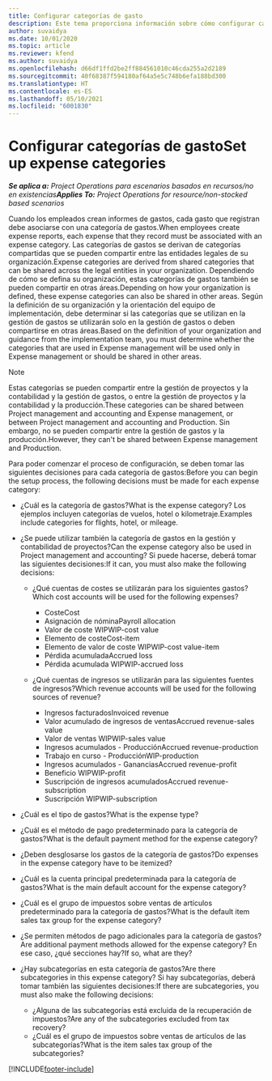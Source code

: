 ```yaml
---
title: Configurar categorías de gasto
description: Este tema proporciona información sobre cómo configurar categorías de gastos y categorías compartidas para informes de gastos.
author: suvaidya
ms.date: 10/01/2020
ms.topic: article
ms.reviewer: kfend
ms.author: suvaidya
ms.openlocfilehash: d66df1ffd2be2ff884561010c46cda255a2d2189
ms.sourcegitcommit: 40f68387f594180af64a5e5c748b6efa188bd300
ms.translationtype: HT
ms.contentlocale: es-ES
ms.lasthandoff: 05/10/2021
ms.locfileid: "6001830"
---
```

# <a name="set-up-expense-categories"></a><span data-ttu-id="1233a-103">Configurar categorías de gasto</span><span class="sxs-lookup"><span data-stu-id="1233a-103">Set up expense categories</span></span>

<span data-ttu-id="1233a-104">_**Se aplica a:** Project Operations para escenarios basados en recursos/no en existencias_</span><span class="sxs-lookup"><span data-stu-id="1233a-104">_**Applies To:** Project Operations for resource/non-stocked based scenarios_</span></span>

<span data-ttu-id="1233a-105">Cuando los empleados crean informes de gastos, cada gasto que registran debe asociarse con una categoría de gastos.</span><span class="sxs-lookup"><span data-stu-id="1233a-105">When employees create expense reports, each expense that they record must be associated with an expense category.</span></span> <span data-ttu-id="1233a-106">Las categorías de gastos se derivan de categorías compartidas que se pueden compartir entre las entidades legales de su organización.</span><span class="sxs-lookup"><span data-stu-id="1233a-106">Expense categories are derived from shared categories that can be shared across the legal entities in your organization.</span></span> <span data-ttu-id="1233a-107">Dependiendo de cómo se defina su organización, estas categorías de gastos también se pueden compartir en otras áreas.</span><span class="sxs-lookup"><span data-stu-id="1233a-107">Depending on how your organization is defined, these expense categories can also be shared in other areas.</span></span> <span data-ttu-id="1233a-108">Según la definición de su organización y la orientación del equipo de implementación, debe determinar si las categorías que se utilizan en la gestión de gastos se utilizarán solo en la gestión de gastos o deben compartirse en otras áreas.</span><span class="sxs-lookup"><span data-stu-id="1233a-108">Based on the definition of your organization and guidance from the implementation team, you must determine whether the categories that are used in Expense management will be used only in Expense management or should be shared in other areas.</span></span>

> [!NOTE]
> <span data-ttu-id="1233a-109">Estas categorías se pueden compartir entre la gestión de proyectos y la contabilidad y la gestión de gastos, o entre la gestión de proyectos y la contabilidad y la producción.</span><span class="sxs-lookup"><span data-stu-id="1233a-109">These categories can be shared between Project management and accounting and Expense management, or between Project management and accounting and Production.</span></span> <span data-ttu-id="1233a-110">Sin embargo, no se pueden compartir entre la gestión de gastos y la producción.</span><span class="sxs-lookup"><span data-stu-id="1233a-110">However, they can't be shared between Expense management and Production.</span></span>

<span data-ttu-id="1233a-111">Para poder comenzar el proceso de configuración, se deben tomar las siguientes decisiones para cada categoría de gastos:</span><span class="sxs-lookup"><span data-stu-id="1233a-111">Before you can begin the setup process, the following decisions must be made for each expense category:</span></span>

- <span data-ttu-id="1233a-112">¿Cuál es la categoría de gastos?</span><span class="sxs-lookup"><span data-stu-id="1233a-112">What is the expense category?</span></span> <span data-ttu-id="1233a-113">Los ejemplos incluyen categorías de vuelos, hotel o kilometraje.</span><span class="sxs-lookup"><span data-stu-id="1233a-113">Examples include categories for flights, hotel, or mileage.</span></span>
- <span data-ttu-id="1233a-114">¿Se puede utilizar también la categoría de gastos en la gestión y contabilidad de proyectos?</span><span class="sxs-lookup"><span data-stu-id="1233a-114">Can the expense category also be used in Project management and accounting?</span></span> <span data-ttu-id="1233a-115">Si puede hacerse, deberá tomar las siguientes decisiones:</span><span class="sxs-lookup"><span data-stu-id="1233a-115">If it can, you must also make the following decisions:</span></span>

    - <span data-ttu-id="1233a-116">¿Qué cuentas de costes se utilizarán para los siguientes gastos?</span><span class="sxs-lookup"><span data-stu-id="1233a-116">Which cost accounts will be used for the following expenses?</span></span>

        - <span data-ttu-id="1233a-117">Coste</span><span class="sxs-lookup"><span data-stu-id="1233a-117">Cost</span></span>
        - <span data-ttu-id="1233a-118">Asignación de nómina</span><span class="sxs-lookup"><span data-stu-id="1233a-118">Payroll allocation</span></span>
        - <span data-ttu-id="1233a-119">Valor de coste WIP</span><span class="sxs-lookup"><span data-stu-id="1233a-119">WIP-cost value</span></span>
        - <span data-ttu-id="1233a-120">Elemento de coste</span><span class="sxs-lookup"><span data-stu-id="1233a-120">Cost-item</span></span>
        - <span data-ttu-id="1233a-121">Elemento de valor de coste WIP</span><span class="sxs-lookup"><span data-stu-id="1233a-121">WIP-cost value-item</span></span>
        - <span data-ttu-id="1233a-122">Pérdida acumulada</span><span class="sxs-lookup"><span data-stu-id="1233a-122">Accrued loss</span></span>
        - <span data-ttu-id="1233a-123">Pérdida acumulada WIP</span><span class="sxs-lookup"><span data-stu-id="1233a-123">WIP-accrued loss</span></span>

    - <span data-ttu-id="1233a-124">¿Qué cuentas de ingresos se utilizarán para las siguientes fuentes de ingresos?</span><span class="sxs-lookup"><span data-stu-id="1233a-124">Which revenue accounts will be used for the following sources of revenue?</span></span>

        - <span data-ttu-id="1233a-125">Ingresos facturados</span><span class="sxs-lookup"><span data-stu-id="1233a-125">Invoiced revenue</span></span>
        - <span data-ttu-id="1233a-126">Valor acumulado de ingresos de ventas</span><span class="sxs-lookup"><span data-stu-id="1233a-126">Accrued revenue-sales value</span></span>
        - <span data-ttu-id="1233a-127">Valor de ventas WIP</span><span class="sxs-lookup"><span data-stu-id="1233a-127">WIP-sales value</span></span>
        - <span data-ttu-id="1233a-128">Ingresos acumulados - Producción</span><span class="sxs-lookup"><span data-stu-id="1233a-128">Accrued revenue-production</span></span>
        - <span data-ttu-id="1233a-129">Trabajo en curso - Producción</span><span class="sxs-lookup"><span data-stu-id="1233a-129">WIP-production</span></span>
        - <span data-ttu-id="1233a-130">Ingresos acumulados - Ganancias</span><span class="sxs-lookup"><span data-stu-id="1233a-130">Accrued revenue-profit</span></span>
        - <span data-ttu-id="1233a-131">Beneficio WIP</span><span class="sxs-lookup"><span data-stu-id="1233a-131">WIP-profit</span></span>
        - <span data-ttu-id="1233a-132">Suscripción de ingresos acumulados</span><span class="sxs-lookup"><span data-stu-id="1233a-132">Accrued revenue-subscription</span></span>
        - <span data-ttu-id="1233a-133">Suscripción WIP</span><span class="sxs-lookup"><span data-stu-id="1233a-133">WIP-subscription</span></span>

- <span data-ttu-id="1233a-134">¿Cuál es el tipo de gastos?</span><span class="sxs-lookup"><span data-stu-id="1233a-134">What is the expense type?</span></span>
- <span data-ttu-id="1233a-135">¿Cuál es el método de pago predeterminado para la categoría de gastos?</span><span class="sxs-lookup"><span data-stu-id="1233a-135">What is the default payment method for the expense category?</span></span>
- <span data-ttu-id="1233a-136">¿Deben desglosarse los gastos de la categoría de gastos?</span><span class="sxs-lookup"><span data-stu-id="1233a-136">Do expenses in the expense category have to be itemized?</span></span>
- <span data-ttu-id="1233a-137">¿Cuál es la cuenta principal predeterminada para la categoría de gastos?</span><span class="sxs-lookup"><span data-stu-id="1233a-137">What is the main default account for the expense category?</span></span>
- <span data-ttu-id="1233a-138">¿Cuál es el grupo de impuestos sobre ventas de artículos predeterminado para la categoría de gastos?</span><span class="sxs-lookup"><span data-stu-id="1233a-138">What is the default item sales tax group for the expense category?</span></span>
- <span data-ttu-id="1233a-139">¿Se permiten métodos de pago adicionales para la categoría de gastos?</span><span class="sxs-lookup"><span data-stu-id="1233a-139">Are additional payment methods allowed for the expense category?</span></span> <span data-ttu-id="1233a-140">En ese caso, ¿qué secciones hay?</span><span class="sxs-lookup"><span data-stu-id="1233a-140">If so, what are they?</span></span>
- <span data-ttu-id="1233a-141">¿Hay subcategorías en esta categoría de gastos?</span><span class="sxs-lookup"><span data-stu-id="1233a-141">Are there subcategories in this expense category?</span></span> <span data-ttu-id="1233a-142">Si hay subcategorías, deberá tomar también las siguientes decisiones:</span><span class="sxs-lookup"><span data-stu-id="1233a-142">If there are subcategories, you must also make the following decisions:</span></span>

    - <span data-ttu-id="1233a-143">¿Alguna de las subcategorías está excluida de la recuperación de impuestos?</span><span class="sxs-lookup"><span data-stu-id="1233a-143">Are any of the subcategories excluded from tax recovery?</span></span>
    - <span data-ttu-id="1233a-144">¿Cuál es el grupo de impuestos sobre ventas de artículos de las subcategorías?</span><span class="sxs-lookup"><span data-stu-id="1233a-144">What is the item sales tax group of the subcategories?</span></span>


[!INCLUDE[footer-include](../includes/footer-banner.md)]